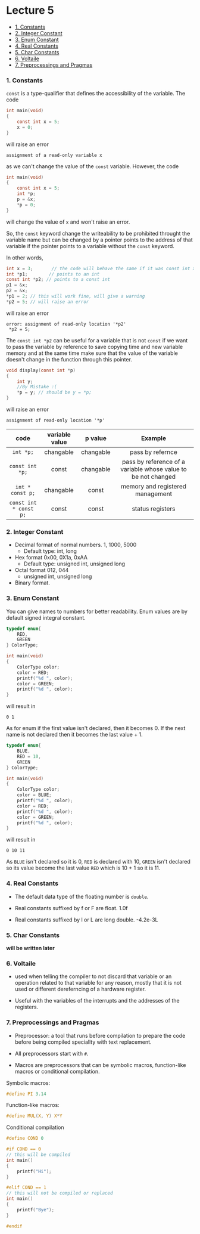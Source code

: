 # Lecture 5

- [1. Constants](#1-constants)
- [2. Integer Constant](#2-integer-constant)
- [3. Enum Constant](#3-enum-constant)
- [4. Real Constants](#4-real-constants)
- [5. Char Constants](#5-char-constants)
- [6. Voltaile](#6-voltaile)
- [7. Preprocessings and Pragmas](#7-preprocessings-and-pragmas)
### 1. Constants

`const` is a type-qualifier that defines the accessibility of the variable. The code

```c
int main(void)
{
    const int x = 5;
    x = 0;
}
```

will raise an error

```
assignment of a read-only variable x
```

as we can't change the value of the `const` variable. However, the code

```c
int main(void)
{
    const int x = 5;
    int *p;
    p = &x;
    *p = 0;
}
```

will change the value of `x` and won't raise an error.

So, the `const` keyword change the writeability to be prohibited throught the variable name but can be changed by a pointer points to the address of that variable if the pointer points to a variable without the `const` keyword.

In other words,

```c
int x = 3;       // the code will behave the same if it was const int x= 3;
int *p1;        // points to an int
const int *p2; // points to a const int
p1 = &x;
p2 = &x; 
*p1 = 2; // this will work fine, will give a warning
*p2 = 5; // will raise an error
```

will raise an error

```
error: assignment of read-only location '*p2'
 *p2 = 5;
```

The `const int *p2` can be useful for a variable that is not `const` if we want to pass the variable by reference to save copying time and new variable memory and at the same time make sure that the value of the variable doesn't change in the function through this pointer.

```c
void display(const int *p)
{
    int y;
    //By Mistake :(
    *p = y; // should be y = *p;
}
```


will raise an error

```
assignment of read-only location '*p'
```

|             code         | variable value |  p value  |                            Example                            |
|:--------------------:|:--------------:|:---------:|:-------------------------------------------------------------:|
|        `int *p;`      |    changable   | changable |                        pass by refernce                       |
|     `const int *p;`   |      const     | changable | pass by reference of a variable whose value to be not changed |
|  `int * const p;`  |    changable   |   const   |                memory and registered management               |
| `const int * const p;` |      const     |   const   |                        status registers                       |



### 2. Integer Constant

* Decimal format of normal numbers. 1, 1000, 5000
  * Default type: int, long
* Hex format 0x00, 0X1a, 0xAA
  * Default type: unsigned int, unsigned long
* Octal format 012, 044 
  * unsigned int, unsigned long
* Binary format.

### 3. Enum Constant

You can give names to numbers for better readability. Enum values are by default signed integral constant.

```c
typedef enum{
    RED,
    GREEN
} ColorType;

int main(void)
{
    ColorType color;
    color = RED;
    printf("%d ", color);
    color = GREEN;
    printf("%d ", color);
}
```

will result in

```
0 1
```

As for enum if the first value isn't declared, then it becomes 0. If the next name is not declared then it becomes the last value + 1.

```c
typedef enum{
    BLUE,
    RED = 10,
    GREEN
} ColorType;

int main(void)
{
    ColorType color;
    color = BLUE;
    printf("%d ", color);
    color = RED;
    printf("%d ", color);
    color = GREEN;
    printf("%d ", color);
}
```

will result in

```
0 10 11
```

As `BLUE` isn't declared so it is 0, `RED` is declared with 10, `GREEN` isn't declared so its value become the last value `RED` which is 10 + 1 so it is 11.

### 4. Real Constants

* The default data type of the floating number is `double`.

* Real constants suffixed by f or F are float. 1.0f

* Real constants suffixed by l or L are long double. -4.2e-3L


### 5. Char Constants
**will be written later**

### 6. Voltaile

* used when telling the compiler to not discard that variable or an operation related to that variable for any reason, mostly that it is not used or different dereferncing of a hardware register.

* Useful with the variables of the interrupts and the addresses of the registers.


### 7. Preprocessings and Pragmas

* Preprocessor: a tool that runs before compilation to prepare the code before being compiled speciallty with text replacement.

* All preprocessors start with `#`.

* Macros are preprocessors that can be symbolic macros, function-like macros or conditional compilation.

Symbolic macros:

```c
#define PI 3.14
```

Function-like macros:

```c
#define MUL(X, Y) X*Y
```

Conditional compilation

```c
#define COND 0

#if COND == 0
// this will be compiled
int main()
{
    printf("Hi");
}

#elif COND == 1
// this will not be compiled or replaced
int main()
{
    printf("Bye");
}

#endif
```

